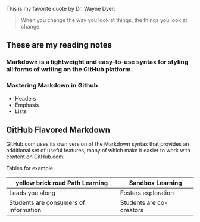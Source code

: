 This is my favorite quote by Dr. Wayne Dyer:
> When you change the way you look at things, the things you look at change.

## These are my reading notes
### Markdown is a lightweight and easy-to-use syntax for styling all forms of writing on the GitHub platform.
### Mastering Markdown in Github 

* Headers
* Emphasis
* Lists
     


## GitHub Flavored Markdown
GitHub.com uses its own version of the Markdown syntax that provides an additional set of useful features, many of which make it easier to work with content on GitHub.com.

Tables
for example

~~yellow brick road~~ Path Learning | Sandbox Learning
------------- | --------------
Leads you along | Fosters exploration
Students are consumers of information | Students are co- creators

